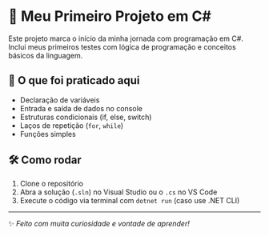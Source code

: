 # 🌱 Meu Primeiro Projeto em C#

Este projeto marca o início da minha jornada com programação em C#.  
Inclui meus primeiros testes com lógica de programação e conceitos básicos da linguagem.

## 🧠 O que foi praticado aqui

- Declaração de variáveis
- Entrada e saída de dados no console
- Estruturas condicionais (if, else, switch)
- Laços de repetição (`for`, `while`)
- Funções simples

## 🛠️ Como rodar

1. Clone o repositório
2. Abra a solução (`.sln`) no Visual Studio ou o `.cs` no VS Code
3. Execute o código via terminal com `dotnet run` (caso use .NET CLI)

---

✨ *Feito com muita curiosidade e vontade de aprender!*
